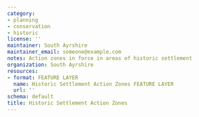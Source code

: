 ```yaml
---
category:
- planning
- conservation
- historic
license: ''
maintainer: South Ayrshire
maintainer_email: someone@example.com
notes: Action zones in force in areas of historic settlement
organization: South Ayrshire
resources:
- format: FEATURE LAYER
  name: Historic Settlement Action Zones FEATURE LAYER
  url: ''
schema: default
title: Historic Settlement Action Zones
---
```


